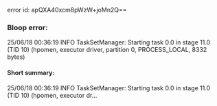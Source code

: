 error id: apQXA40xcm8pWzW+joMn2Q==
### Bloop error:

25/06/18 00:36:19 INFO TaskSetManager: Starting task 0.0 in stage 11.0 (TID 10) (hpomen, executor driver, partition 0, PROCESS_LOCAL, 8332 bytes)
#### Short summary: 

25/06/18 00:36:19 INFO TaskSetManager: Starting task 0.0 in stage 11.0 (TID 10) (hpomen, executor dr...